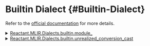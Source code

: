 


# Builtin Dialect {#Builtin-Dialect}

Refer to the [official documentation](https://mlir.llvm.org/docs/Dialects/Builtin/) for more details.
<details class='jldocstring custom-block' >
<summary><a id='Reactant.MLIR.Dialects.builtin.module_-Tuple{}' href='#Reactant.MLIR.Dialects.builtin.module_-Tuple{}'><span class="jlbinding">Reactant.MLIR.Dialects.builtin.module_</span></a> <Badge type="info" class="jlObjectType jlMethod" text="Method" /></summary>



`module_`

A `module` represents a top-level container operation. It contains a single [graph region](../LangRef.md#control-flow-and-ssacfg-regions) containing a single block which can contain any operations and does not have a terminator. Operations within this region cannot implicitly capture values defined outside the module, i.e. Modules are [IsolatedFromAbove](../Traits.md#isolatedfromabove). Modules have an optional [symbol name](../SymbolsAndSymbolTables.md) which can be used to refer to them in operations.

**Example**

```mlir
module {
  func.func @foo()
}
```



<Badge type="info" class="source-link" text="source"><a href="https://github.com/EnzymeAD/Reactant.jl/blob/c1a1e1dc3b6985fead24f05e7d04139ed0a37df0/src/mlir/Dialects/Builtin.jl#L16-L34" target="_blank" rel="noreferrer">source</a></Badge>

</details>

<details class='jldocstring custom-block' >
<summary><a id='Reactant.MLIR.Dialects.builtin.unrealized_conversion_cast-Tuple{Vector{Reactant.MLIR.IR.Value}}' href='#Reactant.MLIR.Dialects.builtin.unrealized_conversion_cast-Tuple{Vector{Reactant.MLIR.IR.Value}}'><span class="jlbinding">Reactant.MLIR.Dialects.builtin.unrealized_conversion_cast</span></a> <Badge type="info" class="jlObjectType jlMethod" text="Method" /></summary>



`unrealized_conversion_cast`

An `unrealized_conversion_cast` operation represents an unrealized conversion from one set of types to another, that is used to enable the inter-mixing of different type systems. This operation should not be attributed any special representational or execution semantics, and is generally only intended to be used to satisfy the temporary intermixing of type systems during the conversion of one type system to another.

This operation may produce results of arity 1-N, and accept as input operands of arity 0-N.

**Example**

```mlir
// An unrealized 0-1 conversion. These types of conversions are useful in
// cases where a type is removed from the type system, but not all uses have
// been converted. For example, imagine we have a tuple type that is
// expanded to its element types. If only some uses of an empty tuple type
// instance are converted we still need an instance of the tuple type, but
// have no inputs to the unrealized conversion.
%result = unrealized_conversion_cast to !bar.tuple_type<>

// An unrealized 1-1 conversion.
%result1 = unrealized_conversion_cast %operand : !foo.type to !bar.lowered_type

// An unrealized 1-N conversion.
%results2:2 = unrealized_conversion_cast %tuple_operand : !foo.tuple_type<!foo.type, !foo.type> to !foo.type, !foo.type

// An unrealized N-1 conversion.
%result3 = unrealized_conversion_cast %operand, %operand : !foo.type, !foo.type to !bar.tuple_type<!foo.type, !foo.type>
```



<Badge type="info" class="source-link" text="source"><a href="https://github.com/EnzymeAD/Reactant.jl/blob/c1a1e1dc3b6985fead24f05e7d04139ed0a37df0/src/mlir/Dialects/Builtin.jl#L59-L92" target="_blank" rel="noreferrer">source</a></Badge>

</details>

